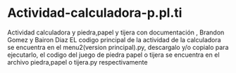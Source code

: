 # Actividad-calculadora-p.pl.ti
Actividad calculadora y piedra,papel y tijera con documentación , Brandon Gomez y Bairon Diaz
EL codigo principal de la actividad de la calculadora se encuentra en el menu2(version principal).py, descargalo y/o copialo para ejecutarlo, el codigo del juego de piedra papel o tijera se encuentra en el archivo piedra,papel o tijera.py respectivamente

